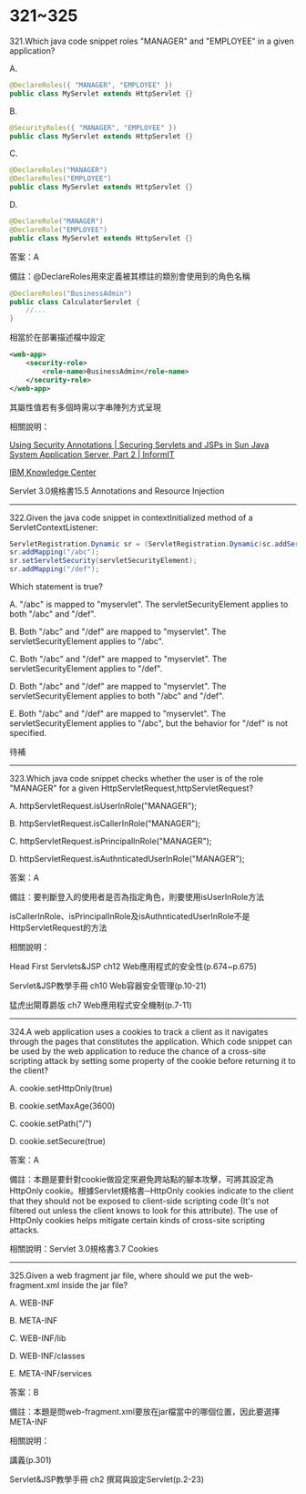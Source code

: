 321~325
========================

321.Which java code snippet roles "MANAGER" and "EMPLOYEE" in a given application?

A. 

```java
@DeclareRoles({ "MANAGER", "EMPLOYEE" })
public class MyServlet extends HttpServlet {}
```

B. 

```java
@SecurityRoles({ "MANAGER", "EMPLOYEE" })
public class MyServlet extends HttpServlet {}
```

C. 

```java
@DeclareRoles("MANAGER")
@DeclareRoles("EMPLOYEE")
public class MyServlet extends HttpServlet {}
```

D. 

```java
@DeclareRole("MANAGER")
@DeclareRole("EMPLOYEE")
public class MyServlet extends HttpServlet {}
```

<!--sec data-title="解析" data-id="section321_2" data-collapse=true ces-->
答案：A

備註：@DeclareRoles用來定義被其標註的類別會使用到的角色名稱

```java
@DeclareRoles("BusinessAdmin")
public class CalculatorServlet {
	//...
}
```

相當於在部署描述檔中設定

```xml
<web-app>
	<security-role>
		<role-name>BusinessAdmin</role-name>
	</security-role>
</web-app>

```

其屬性值若有多個時需以字串陣列方式呈現

相關說明：

[Using Security Annotations | Securing Servlets and JSPs in Sun Java System Application Server, Part 2 | InformIT](http://www.informit.com/articles/article.aspx?p=1334089&seqNum=2)

[IBM Knowledge Center](https://www.ibm.com/support/knowledgecenter/zh-tw/SSHR6W/com.ibm.websphere.wdt.doc/topics/csecuringejee.htm)

Servlet 3.0規格書15.5 Annotations and Resource Injection
<!--endsec-->

---
322.Given the java code snippet in contextInitialized method of a ServletContextListener:

```java
ServletRegistration.Dynamic sr = (ServletRegistration.Dynamic)sc.addServlet("myServlet", myServletClass);
sr.addMapping("/abc");
sr.setServletSecurity(servletSecurityElement); 
sr.addMapping("/def");
```

Which statement is true?

A. "/abc" is mapped to "myservlet". The servletSecurityElement applies to both "/abc" and "/def".

B. Both "/abc" and "/def" are mapped to "myservlet". The servletSecurityElement applies to "/abc".

C. Both "/abc" and "/def" are mapped to "myservlet". The servletSecurityElement applies to "/def".

D. Both "/abc" and "/def" are mapped to "myservlet". The servletSecurityElement applies to both "/abc" and "/def".

E. Both "/abc" and "/def" are mapped to "myservlet". The servletSecurityElement applies to "/abc", but the behavior for "/def" is not specified.

<!--sec data-title="解析" data-id="section322_2" data-collapse=true ces-->
待補
<!--endsec-->

---
323.Which java code snippet checks whether the user is of the role "MANAGER" for a given HttpServletRequest,httpServletRequest?

A. httpServletRequest.isUserInRole("MANAGER");

B. httpServletRequest.isCallerInRole("MANAGER");

C. httpServletRequest.isPrincipalInRole("MANAGER");

D. httpServletRequest.isAuthnticatedUserInRole("MANAGER");

<!--sec data-title="解析" data-id="section323_2" data-collapse=true ces-->
答案：A

備註：要判斷登入的使用者是否為指定角色，則要使用isUserInRole方法

isCallerInRole、isPrincipalInRole及isAuthnticatedUserInRole不是HttpServletRequest的方法

相關說明：

Head First Servlets&JSP ch12 Web應用程式的安全性(p.674~p.675)

Servlet&JSP教學手冊 ch10 Web容器安全管理(p.10-21)

猛虎出閘尊爵版 ch7 Web應用程式安全機制(p.7-11)
<!--endsec-->

---
324.A web application uses a cookies to track a client as it navigates through the pages that constitutes the
application. Which code snippet can be used by the web application to reduce the chance of a cross-site
scripting attack by setting some property of the cookie before returning it to the client?

A. cookie.setHttpOnly(true)

B. cookie.setMaxAge(3600)

C. cookie.setPath("/")

D. cookie.setSecure(true)

<!--sec data-title="解析" data-id="section324_2" data-collapse=true ces-->
答案：A

備註：本題是要針對cookie做設定來避免跨站點的腳本攻擊，可將其設定為HttpOnly cookie。根據Servlet規格書─HttpOnly cookies indicate to the client that they should not be exposed to client-side scripting code (It's not filtered out unless the client knows to look for this attribute). The use of HttpOnly cookies helps mitigate certain kinds of cross-site scripting attacks.

相關說明：Servlet 3.0規格書3.7 Cookies
<!--endsec-->

---
325.Given a web fragment jar file, where should we put the web-fragment.xml inside the jar file?

A. WEB-INF

B. META-INF

C. WEB-INF/lib

D. WEB-INF/classes

E. META-INF/services

<!--sec data-title="解析" data-id="section325_2" data-collapse=true ces-->
答案：B

備註：本題是問web-fragment.xml要放在jar檔當中的哪個位置，因此要選擇META-INF

相關說明：

講義(p.301)

Servlet&JSP教學手冊 ch2 撰寫與設定Servlet(p.2-23)
<!--endsec-->

